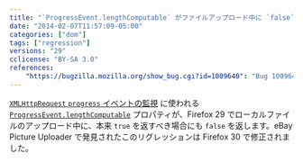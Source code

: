 ```yaml
---
title: "`ProgressEvent.lengthComputable` がファイルアップロード中に `false` を返します"
date: "2014-02-07T11:57:09-05:00"
categories: ["dom"]
tags: ["regression"]
versions: "29"
cclicense: "BY-SA 3.0"
references:
    "https://bugzilla.mozilla.org/show_bug.cgi?id=1009640": "Bug 1009640 – \"Unable to compute\" error on Ebay photo uploader due to XMLHttpRequest lengthComputable == false"
---
```

[`XMLHttpRequest` `progress` イベントの監視](https://developer.mozilla.org/ja/docs/Web/API/XMLHttpRequest/Using_XMLHttpRequest#Monitoring_progress) に使われる [`ProgressEvent.lengthComputable`](https://developer.mozilla.org/ja/docs/Web/API/ProgressEvent.lengthComputable) プロパティが、Firefox 29 でローカルファイルのアップロード中に、本来 `true` を返すべき場合にも `false` を返します。eBay Picture Uploader で発見されたこのリグレッションは Firefox 30 で修正されました。
